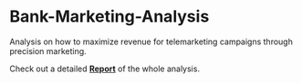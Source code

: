 # Bank-Marketing-Analysis
Analysis on how to maximize revenue for telemarketing campaigns through precision marketing. 

Check out a detailed [**Report**](https://drive.google.com/file/d/1YJYihl4HnGkx7KTZOqxRI-nKDUQqXrep/view?usp=sharing) of the whole analysis.
